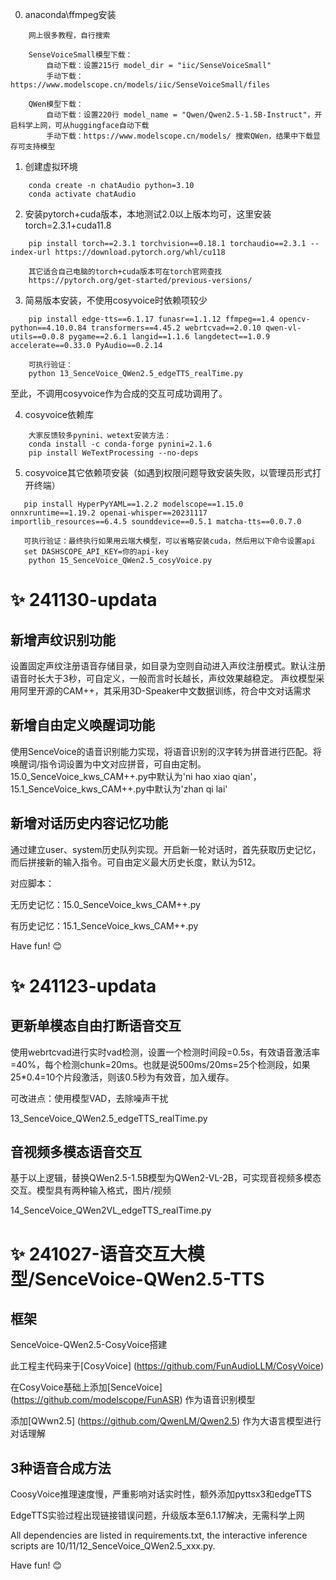 

0. anaconda\ffmpeg安装
```
    网上很多教程，自行搜索
```

```
    SenseVoiceSmall模型下载：
        自动下载：设置215行 model_dir = "iic/SenseVoiceSmall"
        手动下载：https://www.modelscope.cn/models/iic/SenseVoiceSmall/files
    
    QWen模型下载：
        自动下载：设置220行 model_name = "Qwen/Qwen2.5-1.5B-Instruct"，开启科学上网，可从huggingface自动下载
        手动下载：https://www.modelscope.cn/models/ 搜索QWen，结果中下载显存可支持模型
```

1. 创建虚拟环境
```
    conda create -n chatAudio python=3.10
    conda activate chatAudio
```
2. 安装pytorch+cuda版本，本地测试2.0以上版本均可，这里安装torch=2.3.1+cuda11.8
```
    pip install torch==2.3.1 torchvision==0.18.1 torchaudio==2.3.1 --index-url https://download.pytorch.org/whl/cu118

    其它适合自己电脑的torch+cuda版本可在torch官网查找
    https://pytorch.org/get-started/previous-versions/
```

3. 简易版本安装，不使用cosyvoice时依赖项较少
```
    pip install edge-tts==6.1.17 funasr==1.1.12 ffmpeg==1.4 opencv-python==4.10.0.84 transformers==4.45.2 webrtcvad==2.0.10 qwen-vl-utils==0.0.8 pygame==2.6.1 langid==1.1.6 langdetect==1.0.9 accelerate==0.33.0 PyAudio==0.2.14

    可执行验证：
    python 13_SenceVoice_QWen2.5_edgeTTS_realTime.py
```

至此，不调用cosyvoice作为合成的交互可成功调用了。

4. cosyvoice依赖库
```
    大家反馈较多pynini、wetext安装方法：
    conda install -c conda-forge pynini=2.1.6
    pip install WeTextProcessing --no-deps
```

5. cosyvoice其它依赖项安装（如遇到权限问题导致安装失败，以管理员形式打开终端）
```
   pip install HyperPyYAML==1.2.2 modelscope==1.15.0 onnxruntime==1.19.2 openai-whisper==20231117 importlib_resources==6.4.5 sounddevice==0.5.1 matcha-tts==0.0.7.0

   可执行验证：最终执行如果用云端大模型，可以省略安装cuda，然后用以下命令设置api
   set DASHSCOPE_API_KEY=你的api-key
    python 15_SenceVoice_QWen2.5_cosyVoice.py
```

# :sparkles: 241130-updata

## 新增声纹识别功能

设置固定声纹注册语音存储目录，如目录为空则自动进入声纹注册模式。默认注册语音时长大于3秒，可自定义，一般而言时长越长，声纹效果越稳定。
声纹模型采用阿里开源的CAM++，其采用3D-Speaker中文数据训练，符合中文对话需求

## 新增自由定义唤醒词功能

使用SenceVoice的语音识别能力实现，将语音识别的汉字转为拼音进行匹配。将唤醒词/指令词设置为中文对应拼音，可自由定制。15.0_SenceVoice_kws_CAM++.py中默认为'ni hao xiao qian'，15.1_SenceVoice_kws_CAM++.py中默认为'zhan qi lai'

## 新增对话历史内容记忆功能

通过建立user、system历史队列实现。开启新一轮对话时，首先获取历史记忆，而后拼接新的输入指令。可自由定义最大历史长度，默认为512。

对应脚本：

无历史记忆：15.0_SenceVoice_kws_CAM++.py

有历史记忆：15.1_SenceVoice_kws_CAM++.py



Have fun! 😊

# :sparkles: 241123-updata

## 更新单模态自由打断语音交互

使用webrtcvad进行实时vad检测，设置一个检测时间段=0.5s，有效语音激活率=40%，每个检测chunk=20ms。也就是说500ms/20ms=25个检测段，如果25*0.4=10个片段激活，则该0.5秒为有效音，加入缓存。

可改进点：使用模型VAD，去除噪声干扰

13_SenceVoice_QWen2.5_edgeTTS_realTime.py

## 音视频多模态语音交互

基于以上逻辑，替换QWen2.5-1.5B模型为QWen2-VL-2B，可实现音视频多模态交互。模型具有两种输入格式，图片/视频

14_SenceVoice_QWen2VL_edgeTTS_realTime.py



# :sparkles: 241027-语音交互大模型/SenceVoice-QWen2.5-TTS

## 框架

SenceVoice-QWen2.5-CosyVoice搭建

此工程主代码来于[CosyVoice] (https://github.com/FunAudioLLM/CosyVoice)

在CosyVoice基础上添加[SenceVoice] (https://github.com/modelscope/FunASR) 作为语音识别模型

添加[QWwn2.5] (https://github.com/QwenLM/Qwen2.5) 作为大语言模型进行对话理解

## 3种语音合成方法

CoosyVoice推理速度慢，严重影响对话实时性，额外添加pyttsx3和edgeTTS

EdgeTTS实验过程出现链接错误问题，升级版本至6.1.17解决，无需科学上网

All dependencies are listed in requirements.txt, the interactive inference scripts are 10/11/12_SenceVoice_QWen2.5_xxx.py. 

Have fun! 😊
